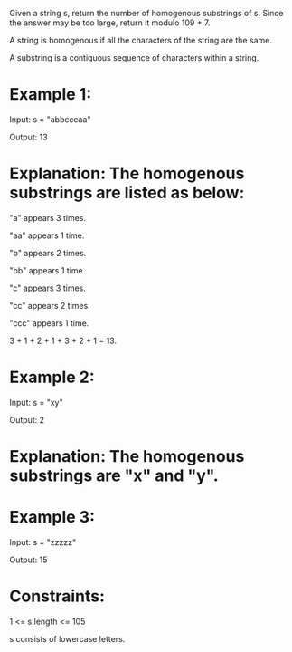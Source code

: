 Given a string s, return the number of homogenous substrings of s. 
Since the answer may be too large, return it modulo 109 + 7.

A string is homogenous if all the characters of the string are the same.

A substring is a contiguous sequence of characters within a string.

# Example 1:

Input: s = "abbcccaa"

Output: 13

# Explanation: The homogenous substrings are listed as below:

"a"   appears 3 times.

"aa"  appears 1 time.

"b"   appears 2 times.

"bb"  appears 1 time.

"c"   appears 3 times.

"cc"  appears 2 times.

"ccc" appears 1 time.

3 + 1 + 2 + 1 + 3 + 2 + 1 = 13.

# Example 2:

Input: s = "xy"

Output: 2

# Explanation: The homogenous substrings are "x" and "y".

# Example 3:

Input: s = "zzzzz"

Output: 15
 
# Constraints:

1 <= s.length <= 105

s consists of lowercase letters.

